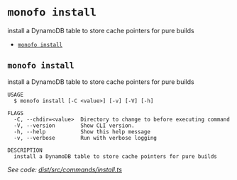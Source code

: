`monofo install`
================

install a DynamoDB table to store cache pointers for pure builds

* [`monofo install`](#monofo-install)

## `monofo install`

install a DynamoDB table to store cache pointers for pure builds

```
USAGE
  $ monofo install [-C <value>] [-v] [-V] [-h]

FLAGS
  -C, --chdir=<value>  Directory to change to before executing command
  -V, --version        Show CLI version.
  -h, --help           Show this help message
  -v, --verbose        Run with verbose logging

DESCRIPTION
  install a DynamoDB table to store cache pointers for pure builds
```

_See code: [dist/src/commands/install.ts](https://github.com/vital-software/monofo-buildkite-plugin/blob/v6.0.1/dist/src/commands/install.ts)_
